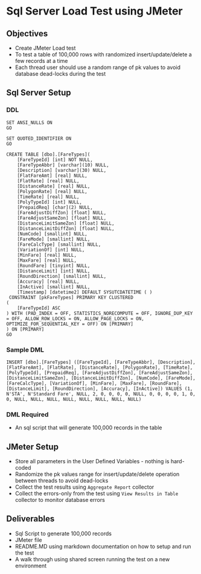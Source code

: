# Sql Server Load Test using JMeter

## Objectives

* Create JMeter Load test
* To test a table of 100,000 rows with randomized insert/update/delete a few records at a time
* Each thread user should use a random range of pk values to avoid database dead-locks during the test

## Sql Server Setup

### DDL

```
SET ANSI_NULLS ON
GO

SET QUOTED_IDENTIFIER ON
GO

CREATE TABLE [dbo].[FareTypes](
	[FareTypeId] [int] NOT NULL,
	[FareTypeAbbr] [varchar](10) NULL,
	[Description] [varchar](30) NULL,
	[FlatFareAmt] [real] NULL,
	[FlatRate] [real] NULL,
	[DistanceRate] [real] NULL,
	[PolygonRate] [real] NULL,
	[TimeRate] [real] NULL,
	[PolyTypeId] [int] NULL,
	[PrepaidReq] [char](2) NULL,
	[FareAdjustDiffZon] [float] NULL,
	[FareAdjustSameZon] [float] NULL,
	[DistanceLimitSameZon] [float] NULL,
	[DistanceLimitDiffZon] [float] NULL,
	[NumCode] [smallint] NULL,
	[FareMode] [smallint] NULL,
	[FareCalcType] [smallint] NULL,
	[VariationOf] [int] NULL,
	[MinFare] [real] NULL,
	[MaxFare] [real] NULL,
	[RoundFare] [tinyint] NULL,
	[DistanceLimit] [int] NULL,
	[RoundDirection] [smallint] NULL,
	[Accuracy] [real] NULL,
	[InActive] [smallint] NULL,
	[Timestamp] [datetime2] DEFAULT SYSUTCDATETIME ( )
 CONSTRAINT [pkFareTypes] PRIMARY KEY CLUSTERED 
(
	[FareTypeId] ASC
) WITH (PAD_INDEX = OFF, STATISTICS_NORECOMPUTE = OFF, IGNORE_DUP_KEY = OFF, ALLOW_ROW_LOCKS = ON, ALLOW_PAGE_LOCKS = ON, OPTIMIZE_FOR_SEQUENTIAL_KEY = OFF) ON [PRIMARY]
) ON [PRIMARY]
GO
```

### Sample DML

```
INSERT [dbo].[FareTypes] ([FareTypeId], [FareTypeAbbr], [Description], [FlatFareAmt], [FlatRate], [DistanceRate], [PolygonRate], [TimeRate], [PolyTypeId], [PrepaidReq], [FareAdjustDiffZon], [FareAdjustSameZon], [DistanceLimitSameZon], [DistanceLimitDiffZon], [NumCode], [FareMode], [FareCalcType], [VariationOf], [MinFare], [MaxFare], [RoundFare], [DistanceLimit], [RoundDirection], [Accuracy], [InActive]) VALUES (1, N'STA', N'Standard Fare', NULL, 2, 0, 0, 0, 0, NULL, 0, 0, 0, 0, 1, 0, 0, NULL, NULL, NULL, NULL, NULL, NULL, NULL, NULL)
```

### DML Required

* An sql script that will generate 100,000 records in the table

## JMeter Setup

* Store all parameters in the User Defined Variables - nothing is hard-coded
* Randomize the pk values range for insert/update/delete operation between threads to avoid dead-locks
* Collect the test results using `Aggregate Report` collector
* Collect the errors-only from the test using `View Results in Table` collector to monitor database errors

## Deliverables

* Sql Script to generate 100,000 records
* JMeter file
* README.MD using markdown documentation on how to setup and run the test
* A walk through using shared screen running the test on a new environment 